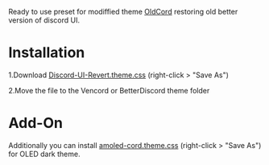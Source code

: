 Ready to use preset for modiffied theme [OldCord](https://github.com/milbits/oldcord?tab=readme-ov-file#local-method) restoring old better version of discord UI.

# Installation

1.Download [Discord-UI-Revert.theme.css](https://github.com/Squoszka/Discord-UI-Revert/raw/refs/heads/main/Discord-UI-Revert.theme.css) (right-click > "Save As")

2.Move the file to the Vencord or BetterDiscord theme folder

# Add-On
Additionally you can install [amoled-cord.theme.css](https://raw.githubusercontent.com/Squoszka/Discord-UI-Revert/refs/heads/main/amoled-cord.theme.css) (right-click > "Save As") for OLED dark theme.
